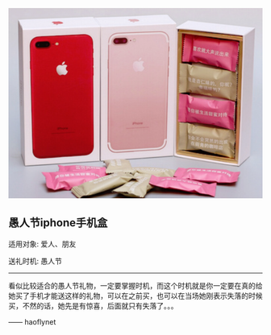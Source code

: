 ![web](images/愚人节iphone手机盒.png)

## 愚人节iphone手机盒

适用对象: 爱人、朋友

送礼时机: 愚人节

------
看似比较适合的愚人节礼物，一定要掌握时机，而这个时机就是你一定要在真的给她买了手机才能送这样的礼物，可以在之前买，也可以在当场她刚表示失落的时候买，不然的话，她先是有惊喜，后面就只有失落了。。。

—— haoflynet

